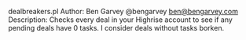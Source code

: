 dealbreakers.pl
Author: 	Ben Garvey
		@bengarvey
		ben@bengarvey.com
Description:  	Checks every deal in your Highrise account to see if any pending deals have 0 tasks. I consider deals without tasks borken.
